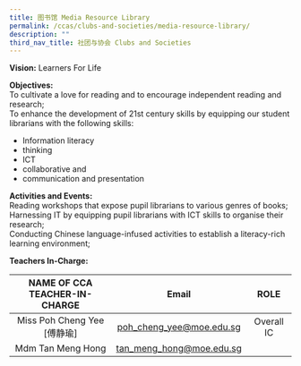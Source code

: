 ```yaml
---
title: 图书馆 Media Resource Library
permalink: /ccas/clubs-and-societies/media-resource-library/
description: ""
third_nav_title: 社团与协会 Clubs and Societies
---
```

**Vision:**&nbsp;Learners For Life

**Objectives:** <br>
To cultivate a love for reading and to encourage independent reading and research; <br>
To enhance the development of 21st century skills by equipping our student librarians with the following skills:
* Information literacy
* thinking
* ICT
* collaborative and
* communication and presentation

**Activities and Events:** <br>
Reading workshops that expose pupil librarians to various genres of books; <br>
Harnessing IT by equipping pupil librarians with ICT skills to organise their research; <br>
Conducting Chinese language-infused activities to establish a literacy-rich learning environment;

**Teachers In-Charge:**

| NAME OF CCA<br>TEACHER-IN-CHARGE |           Email          |    ROLE    |
|:--------------------------------:|:------------------------:|:----------:|
|    Miss Poh Cheng Yee [傅静瑜]   | poh_cheng_yee@moe.edu.sg | Overall IC |
|         Mdm Tan Meng Hong        | tan_meng_hong@moe.edu.sg |            |